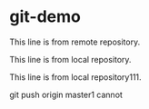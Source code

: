# git-demo
This line is from remote repository.

This line is from local repository. 

This line is from local repository111. 

git push origin master1 cannot